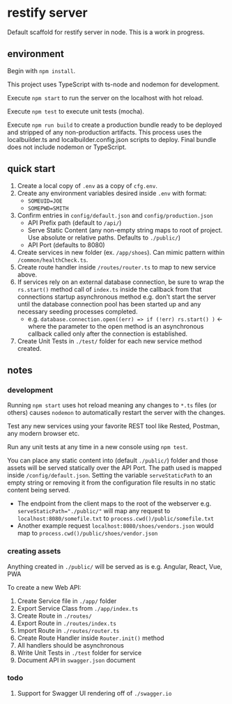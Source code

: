 # restify server
Default scaffold for restify server in node. This is a work in progress.

## environment
Begin with `npm install`.

This project uses TypeScript with ts-node and nodemon for development. 

Execute `npm start` to run the server on the localhost with hot reload.

Execute `npm test` to execute unit tests (mocha).

Execute `npm run build` to create a production bundle ready to be deployed and stripped of any non-production artifacts. This process uses the localbuilder.ts and localbuilder.config.json scripts
to deploy. Final bundle does not include nodemon or TypeScript.

## quick start
1. Create a local copy of `.env` as a copy of `cfg.env`.
2. Create any environment variables desired inside `.env` with format:
    - `SOMEUID=JOE`
    - `SOMEPWD=SMITH`
3. Confirm entries in `config/default.json` and `config/production.json`
    - API Prefix path (default to `/api/`)
    - Serve Static Content (any non-empty string maps to root of project. Use absolute or relative paths. Defaults to `./public/`)
    - API Port (defaults to 8080)
4. Create services in new folder (ex. `/app/shoes`). Can mimic pattern within `/common/healthCheck.ts`.
5. Create route handler inside `/routes/router.ts` to map to new service above.
6. If services rely on an external database connection, be sure to wrap the `rs.start()` method call of `index.ts` inside the callback from that connections startup asynchronous method e.g. don't start the server until the database connection pool has been started up and any necessary seeding processes completed.
    - e.g. `database.connection.open((err) => if (!err) rs.start() )` <- where the parameter to the open method is an asynchronous callback called only after the connection is established.
7. Create Unit Tests in `./test/` folder for each new service method created.

## notes

### development
Running `npm start` uses hot reload meaning any changes to `*.ts` files (or others) causes `nodemon` to automatically restart the server with the changes.

Test any new services using your favorite REST tool like Rested, Postman, any modern browser etc.

Run any unit tests at any time in a new console using `npm test`.

You can place any static content into (default `./public/`) folder and those assets will be served statically over the API Port. The path used is mapped inside `/config/default.json`. Setting the variable `serveStaticPath` to an empty string or removing it from the configuration file results in no static content being served.
- The endpoint from the client maps to the root of the webserver e.g. `serveStaticPath="./public/"` will map any request to `localhost:8080/somefile.txt` to `process.cwd()/public/somefile.txt`
- Another example request `localhost:8080/shoes/vendors.json` would map to `process.cwd()/public/shoes/vendor.json`

### creating assets
Anything created in `./public/` will be served as is e.g. Angular, React, Vue, PWA

To create a new Web API:
1. Create Service file in `./app/` folder
2. Export Service Class from `./app/index.ts`
3. Create Route in `./routes/`
4. Export Route in `./routes/index.ts`
5. Import Route in `./routes/router.ts`
6. Create Route Handler inside `Router.init()` method
7. All handlers should be asynchronous
8. Write Unit Tests in `./test` folder for service
9. Document API in `swagger.json` document

### todo
1. Support for Swagger UI rendering off of `./swagger.io`
